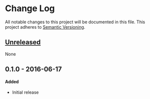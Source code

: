# Change Log
All notable changes to this project will be documented in this file.
This project adheres to [Semantic Versioning](http://semver.org/).

## [Unreleased]
None

## 0.1.0 - 2016-06-17
#### Added
- Initial release

[Unreleased]: https://github.com/pointybeard/api_framework/compare/v0.2.0...integration
